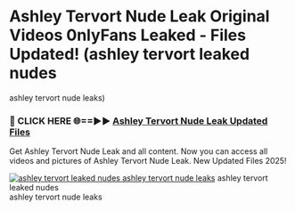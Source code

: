 # Ashley Tervort Nude Leak Original Videos 0nlyFans Leaked - Files Updated! (ashley tervort leaked nudes<br>
ashley tervort nude leaks)

<h3>🔴 CLICK HERE 🌐==►► <a href="https://tinyurl.com/2p9ay9w9" rel="nofollow">Ashley Tervort Nude Leak Updated Files</a></h3>

Get Ashley Tervort Nude Leak and all content. Now you can access all videos and pictures of Ashley Tervort Nude Leak. New Updated Files 2025!

[![ashley tervort leaked nudes<br>
ashley tervort nude leaks](https://i.imgur.com/KQgVmj3.gif)](https://tinyurl.com/2p9ay9w9)
ashley tervort leaked nudes<br>
ashley tervort nude leaks